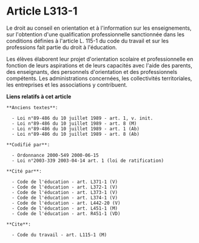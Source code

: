 # Article L313-1

Le droit au conseil en orientation et à l'information sur les enseignements, sur l'obtention d'une qualification
professionnelle sanctionnée dans les conditions définies à l'article L. 115-1 du code du travail et sur les professions fait
partie du droit à l'éducation.

Les élèves élaborent leur projet d'orientation scolaire et professionnelle en fonction de leurs aspirations et de leurs
capacités avec l'aide des parents, des enseignants, des personnels d'orientation et des professionnels compétents. Les
administrations concernées, les collectivités territoriales, les entreprises et les associations y contribuent.

**Liens relatifs à cet article**

	**Anciens textes**:

	  - Loi n°89-486 du 10 juillet 1989 - art. 1, v. init.
	  - Loi n°89-486 du 10 juillet 1989 - art. 8 (M)
	  - Loi n°89-486 du 10 juillet 1989 - art. 1 (Ab)
	  - Loi n°89-486 du 10 juillet 1989 - art. 8 (Ab)

	**Codifié par**:

	  - Ordonnance 2000-549 2000-06-15
	  - Loi n°2003-339 2003-04-14 art. 1 (loi de ratification)

	**Cité par**:

	  - Code de l'éducation - art. L371-1 (V)
	  - Code de l'éducation - art. L372-1 (V)
	  - Code de l'éducation - art. L373-1 (V)
	  - Code de l'éducation - art. L374-1 (V)
	  - Code de l'éducation - art. L442-20 (V)
	  - Code de l'éducation - art. L451-1 (M)
	  - Code de l'éducation - art. R451-1 (VD)

	**Cite**:

	  - Code du travail - art. L115-1 (M)
